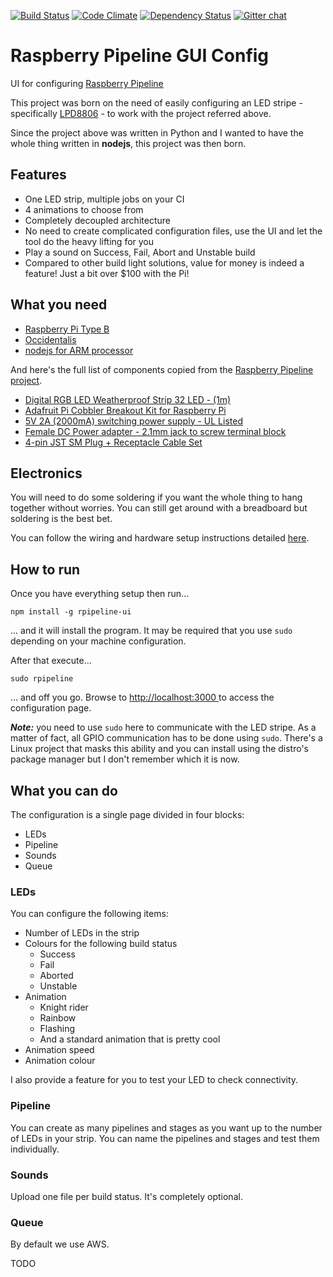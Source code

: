 [![Build Status](https://travis-ci.org/tarciosaraiva/node-pipeline.svg?branch=master)](https://travis-ci.org/tarciosaraiva/node-pipeline)
[![Code Climate](https://codeclimate.com/github/tarciosaraiva/node-pipeline.png)](https://codeclimate.com/github/tarciosaraiva/node-pipeline)
[![Dependency Status](https://gemnasium.com/tarciosaraiva/node-pipeline.svg)](https://gemnasium.com/tarciosaraiva/node-pipeline)
[![Gitter chat](https://badges.gitter.im/tarciosaraiva/node-pipeline.png)](https://gitter.im/tarciosaraiva/node-pipeline)

Raspberry Pipeline GUI Config
=============================

UI for configuring [Raspberry Pipeline](https://github.com/jkelabora/raspberry-pipeline)

This project was born on the need of easily configuring an LED stripe - specifically [LPD8806](http://www.adafruit.com/products/306) - to work with the project referred above.

Since the project above was written in Python and I wanted to have the whole thing written in **nodejs**, this project was then born.

Features
---
* One LED strip, multiple jobs on your CI
* 4 animations to choose from
* Completely decoupled architecture
* No need to create complicated configuration files, use the UI and let the tool do the heavy lifting for you
* Play a sound on Success, Fail, Abort and Unstable build
* Compared to other build light solutions, value for money is indeed a feature! Just a bit over $100 with the Pi!

What you need
----
* [Raspberry Pi Type B](http://www.adafruit.com/category/105)
* [Occidentalis](https://learn.adafruit.com/adafruit-raspberry-pi-educational-linux-distro/overview)
* [nodejs for ARM processor](http://nodejs.org/dist/v0.10.26/node-v0.10.26-linux-arm-pi.tar.gz)

And here's the full list of components copied from the [Raspberry Pipeline project](https://github.com/jkelabora/raspberry-pipeline).

* [Digital RGB LED Weatherproof Strip 32 LED - (1m)](https://www.adafruit.com/products/306)
* [Adafruit Pi Cobbler Breakout Kit for Raspberry Pi](http://www.adafruit.com/products/914)
* [5V 2A (2000mA) switching power supply - UL Listed](https://www.adafruit.com/products/276)
* [Female DC Power adapter - 2.1mm jack to screw terminal block](https://www.adafruit.com/products/368)
* [4-pin JST SM Plug + Receptacle Cable Set](http://www.adafruit.com/products/578)

Electronics
----
You will need to do some soldering if you want the whole thing to hang together without worries. You can still get around with a breadboard but soldering is the best bet.

You can follow the wiring and hardware setup instructions detailed [here](http://learn.adafruit.com/light-painting-with-raspberry-pi/hardware).

How to run
----
Once you have everything setup then run...

    npm install -g rpipeline-ui

... and it will install the program. It may be required that you use `sudo` depending on your machine configuration.

After that execute...

    sudo rpipeline

... and off you go. Browse to [http://localhost:3000 ](http://localhost:3000) to access the configuration page.

**_Note:_** you need to use `sudo` here to communicate with the LED stripe. As a matter of fact, all GPIO communication has to be done using `sudo`. There's a Linux project that masks this ability and you can install using the distro's package manager but I don't remember which it is now.

What you can do
----
The configuration is a single page divided in four blocks:

* LEDs
* Pipeline
* Sounds
* Queue

### LEDs
You can configure the following items:

* Number of LEDs in the strip
* Colours for the following build status
  * Success
  * Fail
  * Aborted
  * Unstable
* Animation
  * Knight rider
  * Rainbow
  * Flashing
  * And a standard animation that is pretty cool
* Animation speed
* Animation colour

I also provide a feature for you to test your LED to check connectivity.

### Pipeline
You can create as many pipelines and stages as you want up to the number of LEDs in your strip. You can name the pipelines and stages and test them individually.

### Sounds
Upload one file per build status. It's completely optional.

### Queue
By default we use AWS.

TODO
